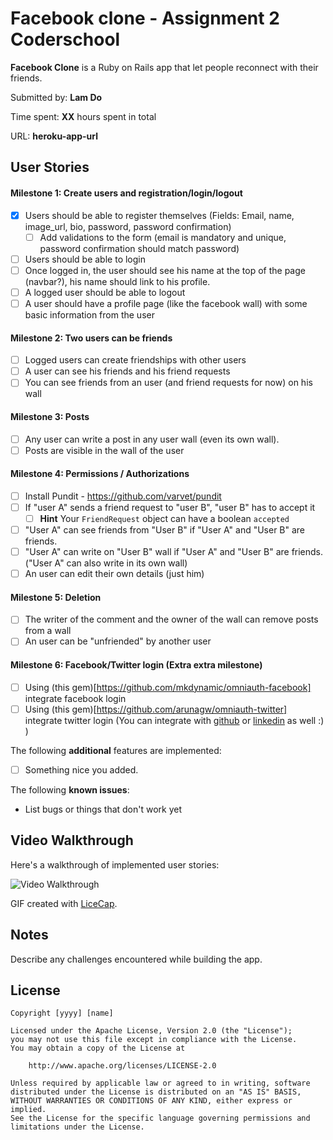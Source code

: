 # Facebook clone - Assignment 2 Coderschool

**Facebook Clone** is a Ruby on Rails app that let people reconnect with their friends.

Submitted by: **Lam Do**

Time spent: **XX** hours spent in total

URL: **heroku-app-url**

## User Stories

#### Milestone 1: Create users and registration/login/logout
* [x] Users should be able to register themselves (Fields: Email, name, image_url, bio, password, password confirmation)
  * [ ] Add validations to the form (email is mandatory and unique, password confirmation should match password)
* [ ] Users should be able to login
* [ ] Once logged in, the user should see his name at the top of the page (navbar?), his name should link to his profile.
* [ ] A logged user should be able to logout
* [ ] A user should have a profile page (like the facebook wall) with some basic information from the user

#### Milestone 2: Two users can be friends

* [ ] Logged users can create friendships with other users
* [ ] A user can see his friends and his friend requests
* [ ] You can see friends from an user (and friend requests for now) on his wall

#### Milestone 3: Posts

* [ ] Any user can write a post in any user wall (even its own wall).
* [ ] Posts are visible in the wall of the user

#### Milestone 4: Permissions / Authorizations

* [ ] Install Pundit - https://github.com/varvet/pundit
* [ ] If "user A" sends a friend request to "user B", "user B" has to accept it
  * [ ] **Hint** Your `FriendRequest` object can have a boolean `accepted`
* [ ] "User A" can see friends from "User B" if "User A" and "User B" are friends.
* [ ] "User A" can write on "User B" wall if "User A" and "User B" are friends. ("User A" can also write in its own wall)
* [ ] An user can edit their own details (just him)

#### Milestone 5: Deletion

* [ ] The writer of the comment and the owner of the wall can remove posts from a wall
* [ ] An user can be "unfriended" by another user

#### Milestone 6: Facebook/Twitter login (Extra extra milestone)
* [ ] Using (this gem)[https://github.com/mkdynamic/omniauth-facebook] integrate facebook login
* [ ] Using (this gem)[https://github.com/arunagw/omniauth-twitter] integrate twitter login
(You can integrate with [github](https://github.com/omniauth/omniauth-github) or [linkedin](https://github.com/skorks/omniauth-linkedin) as well :) )

The following **additional** features are implemented:

* [ ] Something nice you added.

The following **known issues**:

* List bugs or things that don't work yet

## Video Walkthrough

Here's a walkthrough of implemented user stories:

![Video Walkthrough](path-to-your-GIF-file)

GIF created with [LiceCap](http://www.cockos.com/licecap/).

## Notes

Describe any challenges encountered while building the app.

## License

    Copyright [yyyy] [name]

    Licensed under the Apache License, Version 2.0 (the "License");
    you may not use this file except in compliance with the License.
    You may obtain a copy of the License at

        http://www.apache.org/licenses/LICENSE-2.0

    Unless required by applicable law or agreed to in writing, software
    distributed under the License is distributed on an "AS IS" BASIS,
    WITHOUT WARRANTIES OR CONDITIONS OF ANY KIND, either express or implied.
    See the License for the specific language governing permissions and
    limitations under the License.